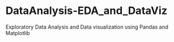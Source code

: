 # DataAnalysis-EDA_and_DataViz
Exploratory Data Analysis and Data visualization using Pandas and Matplotlib
